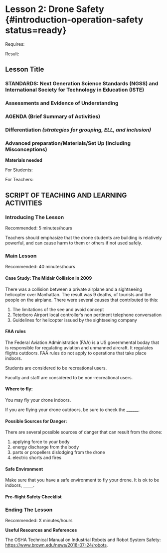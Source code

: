 # Lesson 2: Drone Safety {#introduction-operation-safety status=ready}

<div class='requirements' markdown='1'>

Requires: 

Result: 

</div>

## Lesson Title


### STANDARDS: Next Generation Science Standards (NGSS) and International Society for Technology in Education (ISTE)



### Assessments and Evidence of Understanding


### AGENDA (Brief Summary of Activities)


### Differentiation _(strategies for grouping, ELL, and inclusion)_


### Advanced preparation/Materials/Set Up (Including Misconceptions)

**Materials needed**

For Students:

For Teachers:


## SCRIPT OF TEACHING AND LEARNING ACTIVITIES


### Introducing The Lesson

Recommended: 5 minutes/hours

Teachers should emphasize that the drone students are building is relatively powerful, and can cause harm to them or others if not used safely. 

### Main Lesson

Recommended: 40 minutes/hours

#### Case Study: The Midair Collision in 2009

There was a collision between a private airplane and a sightseeing helicopter over Manhattan. The result was 9 deaths, of tourists and the people on the airplane. 
There were several causes that contributed to this: 
1) The limitations of the see and avoid concept
2) Teterboro Airport local controller’s non pertinent telephone conversation
3) Guidelines for helicopter issued by the sightseeing company

#### FAA rules

The Federal Aviation Administration (FAA) is a US governmental boday that is responsible for regulating aviation and unmanned aircraft. It regulates flights outdoors. FAA rules do not apply to operations that take place indoors.  

Students are considered to be recreational users. 

Faculty and staff are considered to be non-recreational users. 

#### Where to fly:

You may fly your drone indoors. 

If you are flying your drone outdoors, be sure to check the ______. 


#### Possible Sources for Danger:

There are several possible sources of danger that can result from the drone: 

1) applying force to your body
2) energy discharge from the body
3) parts or propellers dislodging from the drone 
4) electric shorts and fires

#### Safe Environment

Make sure that you have a safe environment to fly your drone. It is ok to be indoors, _____. 

#### Pre-flight Safety Checklist



### Ending The Lesson

Recommended: X minutes/hours


**Useful Resources and References**

The OSHA Technical Manual on Industrial Robots and Robot System Safety: https://www.brown.edu/news/2018-07-24/robots. 